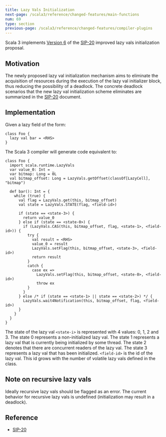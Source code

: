 ```yaml
---
title: Lazy Vals Initialization
next-page: /scala3/reference/changed-features/main-functions
num: 69
type: section
previous-page: /scala3/reference/changed-features/compiler-plugins
---
```


<!-- THIS FILE HAS BEEN GENERATED BY SCALADOC PREPROCESSOR.
    The whole process of generation the docs can be found under this README: https://github.com/lampepfl/dotty/blob/master/docs/README.md
    The source file can be found here https://github.com/lampepfl/dotty/edit/master/docs/docs/reference/changed-features/lazy-vals-init.md
    NOTE THAT ANY CHANGES TO THIS FILE WILL BE OVERRIDEN BY PREPROCESSOR.
-->

Scala 3 implements [Version 6](https://docs.scala-lang.org/sips/improved-lazy-val-initialization.html#version-6---no-synchronization-on-this-and-concurrent-initialization-of-fields)
of the [SIP-20] improved lazy vals initialization proposal.

## Motivation

The newly proposed lazy val initialization mechanism aims to eliminate the acquisition of resources
during the execution of the lazy val initializer block, thus reducing the possibility of a deadlock.
The concrete deadlock scenarios that the new lazy val initialization scheme eliminates are
summarized in the [SIP-20] document.

## Implementation

Given a lazy field of the form:

<div class="snippet" scala-snippet ><div class="buttons"></div><pre><code class="language-scala"><span id="0" class="" >class Foo {
</span><span id="1" class="" >  lazy val bar = &lt;RHS&gt;
</span><span id="2" class="" >}
</span></code></pre></div>

The Scala 3 compiler will generate code equivalent to:

<div class="snippet" scala-snippet ><div class="buttons"></div><pre><code class="language-scala"><span id="0" class="" >class Foo {
</span><span id="1" class="" >  import scala.runtime.LazyVals
</span><span id="2" class="" >  var value_0: Int = _
</span><span id="3" class="" >  var bitmap: Long = 0L
</span><span id="4" class="" >  val bitmap_offset: Long = LazyVals.getOffset(classOf[LazyCell], &quot;bitmap&quot;)
</span><span id="5" class="" >
</span><span id="6" class="" >  def bar(): Int = {
</span><span id="7" class="" >    while (true) {
</span><span id="8" class="" >      val flag = LazyVals.get(this, bitmap_offset)
</span><span id="9" class="" >      val state = LazyVals.STATE(flag, &lt;field-id&gt;)
</span><span id="10" class="" >
</span><span id="11" class="" >      if (state == &lt;state-3&gt;) {
</span><span id="12" class="" >        return value_0
</span><span id="13" class="" >      } else if (state == &lt;state-0&gt;) {
</span><span id="14" class="" >        if (LazyVals.CAS(this, bitmap_offset, flag, &lt;state-1&gt;, &lt;field-id&gt;)) {
</span><span id="15" class="" >          try {
</span><span id="16" class="" >            val result = &lt;RHS&gt;
</span><span id="17" class="" >            value_0 = result
</span><span id="18" class="" >            LazyVals.setFlag(this, bitmap_offset, &lt;state-3&gt;, &lt;field-id&gt;)
</span><span id="19" class="" >            return result
</span><span id="20" class="" >          }
</span><span id="21" class="" >          catch {
</span><span id="22" class="" >            case ex =&gt;
</span><span id="23" class="" >              LazyVals.setFlag(this, bitmap_offset, &lt;state-0&gt;, &lt;field-id&gt;)
</span><span id="24" class="" >              throw ex
</span><span id="25" class="" >          }
</span><span id="26" class="" >        }
</span><span id="27" class="" >      } else /* if (state == &lt;state-1&gt; || state == &lt;state-2&gt;) */ {
</span><span id="28" class="" >        LazyVals.wait4Notification(this, bitmap_offset, flag, &lt;field-id&gt;)
</span><span id="29" class="" >      }
</span><span id="30" class="" >    }
</span><span id="31" class="" >  }
</span><span id="32" class="" >}
</span></code></pre></div>

The state of the lazy val `<state-i>` is represented with 4 values: 0, 1, 2 and 3. The state 0
represents a non-initialized lazy val. The state 1 represents a lazy val that is currently being
initialized by some thread. The state 2 denotes that there are concurrent readers of the lazy val.
The state 3 represents a lazy val that has been initialized. `<field-id>` is the id of the lazy
val. This id grows with the number of volatile lazy vals defined in the class.

## Note on recursive lazy vals

Ideally recursive lazy vals should be flagged as an error. The current behavior for
recursive lazy vals is undefined (initialization may result in a deadlock).

## Reference

* [SIP-20]

[SIP-20]: https://docs.scala-lang.org/sips/improved-lazy-val-initialization.html

